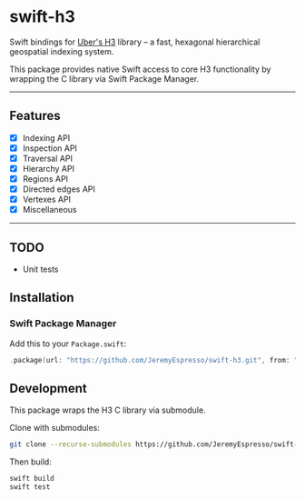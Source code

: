 # swift-h3

Swift bindings for [Uber's H3](https://github.com/uber/h3) library – a fast, hexagonal hierarchical geospatial indexing system.

This package provides native Swift access to core H3 functionality by wrapping the C library via Swift Package Manager.

---

## Features
- [x] Indexing API
- [x] Inspection API
- [x] Traversal API
- [x] Hierarchy API
- [x] Regions API
- [x] Directed edges API
- [x] Vertexes API
- [x] Miscellaneous
---

## TODO
- Unit tests

## Installation

### Swift Package Manager

Add this to your `Package.swift`:

```swift
.package(url: "https://github.com/JeremyEspresso/swift-h3.git", from: "1.0.0")
```

## Development

This package wraps the H3 C library via submodule.

Clone with submodules:

```bash
git clone --recurse-submodules https://github.com/JeremyEspresso/swift-h3.git
```

Then build:
```bash
swift build
swift test
```